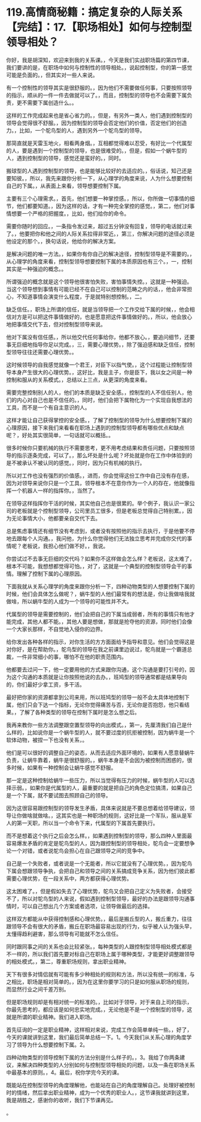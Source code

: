 # 119.高情商秘籍：搞定复杂的人际关系【完结】：17.【职场相处】如何与控制型领导相处？

你好，我是胡深知，欢迎来到我的关系课。，今天是我们实战职场篇的第四节课，我们要讲的是，在职场中如何与控制性的领导相处。，说起控制型，你的第一感觉可能是负面的。，但其实对一些人来说。

有一个控制性的领导其实是很舒服的。，因为他们不需要做任何事，只要按照领导的指示，顺从的一件一件去做就可以了。，而且，控制型的领导也不会需要下属负责，更不需要下属创造什么。。

这样的工作完成起来也是省心省力的。，但是，有另外一类人，他们遇到控制型的领导会觉得很不舒服。，因为控制型的领导会否定他们的价值，否定他们的创造力。，比如，一个鸵鸟型的人，遇到另外一个鸵鸟型的领导。

那简直就是天雷玉地火，相看两身烟。，互相都觉得难以忍受，有好比一个代属型的人，要是遇到一个控制型的领导，也是很难受的。，但是，假如一个蜗牛型的人，遇到控制型的领导，感觉还是蛮好的。，同时。

搬球型的人遇到控制型的领导，也是能够比较好的去适应的。，俗话说，知己还是要知彼。，所以，我先来跟你分析一下，从心理学的角度来说，人为什么想要控制自己的下属。，从表面上来看，领导想要控制下属。

主要有三个心理需求。，首先，他们想要一种掌控感。，所以，你所做一切事情的细节，他们都要知道。，因为这样的话，才有一种完全掌控的感觉。，第二，他们对事情想要一个严格的把握度。，比如，他们给你的命令。

需要你随时的回应。，一条指令发过来，超过五分钟没有回复，领导的电话就过来了。，他要把你和他之间的人际关系拉得非常近。，第三，你解决问题的途径必须是他设定的那个。，换句话说，他给你的解决方案。

是解决问题的唯一方法。，如果你有你自己的解决途径，控制型领导是不需要的。，从心理学的角度来看，控制型领导想要控制下属的本质原因也有三个。，一，控制其实是一种强迫的概念。。

所谓强迫的概念就是这个领导他很害怕失败，害怕事情失控。，这就是一种强迫。当这个领导想到事情有可能已经不在自己可以控制的范畴之内的话，，他会非常担心，不知道事情会演变什么程度，于是就特别想控制。，二。

缺乏信任。，职场上所谓的信任，就是当领导把一个工作交给下属的时候，，他会相信对方是可以把这件事情做好的，也是愿意把这件事情做好的。，所以，他会放心地把事情交代下去，但对控制型领导来说。

他对下属没有信任感。，所以他交代任何事给你，他都不放心。，要追问细节，还要事无巨细地指导你足以完成。，三，需要心理优势。，除了强迫感和缺乏信任，控制型领导往往还需要心理优势。。

这时候领导的自我感觉就像一个君王，对臣下以指气使。，这个过程能让控制型领导本身产生很大的心理优势。，这好比，我是主子，你是臣下，我以女之间是一种控制和服从的关系模式。，总结以上三点，从更深的角度来看。

需要完整控制别人的人，他们的本质是缺乏安全感。，控制型的人不信任别人，他们的内心对自己也是不信任的。，同时，他们会把下属物化为一个实现自我想法的工具，而不是一个有自主意识的人。

这样才能让自己获得掌控的安全感。，了解了控制型的领导为什么想要控制下属的心理原因，接下来我们来看看在职场上遇到的控制型领导都有哪些优点和缺点呢？，好处其实很简单，一句话就可以概括。。

很多时候你只要机械的执行不需要思考，更不用考虑结果和责任问题，只要按照领导的指示逐条完成，可以了。，那么坏处是什么呢？坏处就是你在工作中体验到的是不被承认不被认同的感觉。，同时，因为只有机械的执行。

所以对工作也没有强烈的价值感。，进而，你会觉得这份工作中自己没有存在感，因为对领导来说你只是一个工具，领导根本不在意你作为一个人的存在，他就像指挥一个机器人一样的指挥你。，当然了。

在领导这样指挥你干活的时候，其实他自己也是很累的。举个例子，我认识一家公司的老板就是个控制型领导，公司里员工很多，但是老板总觉得自己特别累。，因为无论事情大小，他都要亲自交代下去。

总是焦虑事情还有细节没有考虑到，或者没有按照他的指示去执行，于是他要不停地去跟每个人沟通。，我问他，为什么你觉得他们无法独立思考并完成你交代的事情呢？老板说，我担心他们做不好。，我说。

你尝试过不去事无巨细的交代吗？如果你不这样做会怎么样？老板说，这太难了，根本不可能，我想想都觉得可怕。，对了，这就是一个典型的控制型领导会干的事情。理解了控制下属的心理原因。

下面我就从关系心理学的角度来跟你分析一下，四种动物类型的人想要控制下属的时候，他们会具体怎么做呢？，蜗牛型的人他们最常有的想法是，你让我做啥我就做啥，所以蜗牛型的人成为一个领导的可能性并不大。

代属型的领导是需要控制的，他们会把自己的下属当成弱者，所有的事情只有他才能完成，其他人都不能。，其他人要是想做，那就是抢夺他的资源，同时他们会像一个大家长那样，不自觉地入侵你的边界。

给你发出各种各样的指示，对你生活的方方面面给予指导和意见。他们会觉得这是对你好，是在帮助你。，鸵鸟型的领导在我之前课里边说过，鸵鸟就是一个霸道总裁，一件非常细小的事，哪怕不在他的职责范围内。

他都要去过问一下，他一定要用他的方式来跟你沟通，这个沟通是要打引号的，因为这个沟通的本质就是让你按照他说的去办。，班鸠型的领导通常都是结果导向的，你们最好少拿工资，多干活。

最好把你家的资源都拿到公司来用，所以班鸠型的领导一般不会太具体地控制下属，他们只会下达一个指标，无论你觉得痛苦与否，无论你是否抱怨，他只看结果。，了解了各种类型的领导在控制下属时是怎么想之后。

我再来教你一些方法调整跟空置型领导的向出模式。，第一，先厘清我们自己是什么样的，比如说你是一个蜗牛型的人，就不要过度的抗拒被控制，因为蜗牛是一个软体动物，被捏一下也没有关系，。

他们是可以很好的调整自己的姿态，从而去适应外面环境的，如果有人愿意替蜗牛负责，让蜗牛靠着，蜗牛是很舒服的。，蜗牛本身是不会因为被控制而困惑的，很多时候，如果有一种控制会让蜗牛感觉不舒服。

那一定是这种控制给蜗牛一些压力，所以当觉得有压力的时候，蜗牛型的人可以选择示弱。，如果你是代属型的人，最重要的就是把自己的角色定位搞清，如果自己是一个下属，就不要试图去照顾自己的领导。

因为这很容易跟控制型的领导发生矛盾，具体来说就是不要总想着给领导建议，领导让你做啥就做啥。，这其实也是一种职场的规则，这好比是一个军队，服从是军人的第一天职，所以当一个命令下来，代属型的下属首先要执行。

而不是想着这个执行之后会怎么样。，如果遇到控制型的领导，那么四种人里面最容易爆发矛盾的肯定是鸵鸟型的人，因为跟控制型的领导相处，鸵鸟会一定要想争论一个对错，或者说鸵鸟会担心在自己跟领导之间的竞争中。

自己是一个失败者，或者说是一个无能者，所以它就没有了心理优势。，因为鸵鸟下属会想跟领导争执，会把自己和领导之间的关系搞成竞争关系，因为他们彼此都需要心理优势，在一段关系中，两方都获得心理优势。

这太困难了。，但是假如失去了心理优势，鸵鸟又会把自己定义为失败者，会接受不了，所以对鸵鸟型的人来说，假如遇到控制型领导，最好的办法是跟领导沟通事情时，可以自己想出几个方案或者选项，让领导做最后的选择。

这样双方都能从中获得控制感和心理优势。，最后是搬丘型的人，搬丘重力，往往跟领导不会有很大的矛盾，搬丘在职场最容易出现的行为，似乎被人认为强头早，太懂得趋利避害，那么领导有可能就不怎么信任。

同时跟同事之间的关系也会比较紧张。，每种类型的人跟控制型领导相处模式都是不一样的，所以我们首先要对标自己在职场上属于哪种类型，才能更好调整跟领导的相处模式。，第二，尊重职场规则，拿出职业精神。

天下有很多对情侣就有可能有多少种相处的规则和方法，所以没有统一的标准，与之相比，职场是相对简单的。，因为在这里你要学习的只是如何服从职场的规则，而显然行业之间千差万别。

但是职场规则却是有相对统一的标准的。，比如对于领导，对于来自上司的指示，你最先思考的，都应该是如何忠实地完成。，无论他是不是一个控制型的领导，这就是所谓的职业精神。我们进入职场。

首先征询的一定是职业精神，这样相对来说，完成工作会简单单纯一些。，好了，今天的课就讲到这里，我们最后简单总结一下。1。今天我们从关系心理的角度学习了领导为什么想要控制下属。2。

四种动物类型的领导控制下属的方法分别是什么样子的。，3。我给了你两条建议，来解决四种类型的人分别如何与控制型领导相处的问题，以及一条在职场关系中最基本的原则。，4。最后，祝你学完今天的课。

既能站在控制型领导的角度理解他，也能站在自己的角度理解自己。处理好被控制时的情绪，然后拿出职业精神，成为一个优秀的职业人。，这节课我就讲到这里，我是胡胜之，感谢你的收听，我们下节课再见。

。